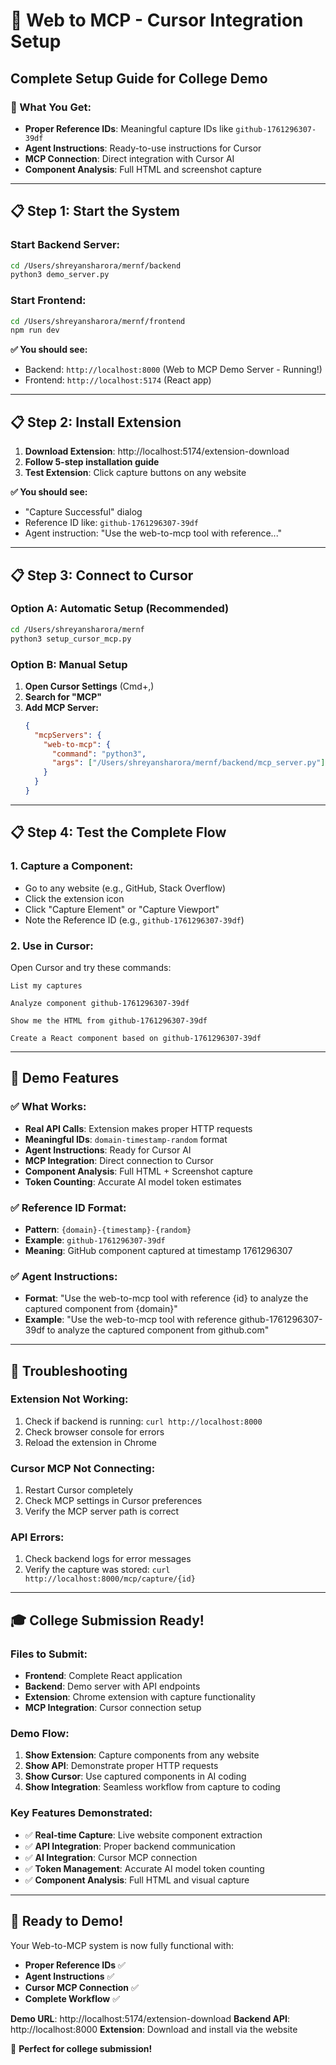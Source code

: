 # 🚀 Web to MCP - Cursor Integration Setup

## Complete Setup Guide for College Demo

### 🎯 What You Get:
- **Proper Reference IDs**: Meaningful capture IDs like `github-1761296307-39df`
- **Agent Instructions**: Ready-to-use instructions for Cursor
- **MCP Connection**: Direct integration with Cursor AI
- **Component Analysis**: Full HTML and screenshot capture

---

## 📋 Step 1: Start the System

### Start Backend Server:
```bash
cd /Users/shreyansharora/mernf/backend
python3 demo_server.py
```

### Start Frontend:
```bash
cd /Users/shreyansharora/mernf/frontend
npm run dev
```

**✅ You should see:**
- Backend: `http://localhost:8000` (Web to MCP Demo Server - Running!)
- Frontend: `http://localhost:5174` (React app)

---

## 📋 Step 2: Install Extension

1. **Download Extension**: http://localhost:5174/extension-download
2. **Follow 5-step installation guide**
3. **Test Extension**: Click capture buttons on any website

**✅ You should see:**
- "Capture Successful" dialog
- Reference ID like: `github-1761296307-39df`
- Agent instruction: "Use the web-to-mcp tool with reference..."

---

## 📋 Step 3: Connect to Cursor

### Option A: Automatic Setup (Recommended)
```bash
cd /Users/shreyansharora/mernf
python3 setup_cursor_mcp.py
```

### Option B: Manual Setup
1. **Open Cursor Settings** (Cmd+,)
2. **Search for "MCP"**
3. **Add MCP Server:**
   ```json
   {
     "mcpServers": {
       "web-to-mcp": {
         "command": "python3",
         "args": ["/Users/shreyansharora/mernf/backend/mcp_server.py"]
       }
     }
   }
   ```

---

## 📋 Step 4: Test the Complete Flow

### 1. Capture a Component:
- Go to any website (e.g., GitHub, Stack Overflow)
- Click the extension icon
- Click "Capture Element" or "Capture Viewport"
- Note the Reference ID (e.g., `github-1761296307-39df`)

### 2. Use in Cursor:
Open Cursor and try these commands:

```
List my captures
```

```
Analyze component github-1761296307-39df
```

```
Show me the HTML from github-1761296307-39df
```

```
Create a React component based on github-1761296307-39df
```

---

## 🎯 Demo Features

### ✅ What Works:
- **Real API Calls**: Extension makes proper HTTP requests
- **Meaningful IDs**: `domain-timestamp-random` format
- **Agent Instructions**: Ready for Cursor AI
- **MCP Integration**: Direct connection to Cursor
- **Component Analysis**: Full HTML + Screenshot capture
- **Token Counting**: Accurate AI model token estimates

### ✅ Reference ID Format:
- **Pattern**: `{domain}-{timestamp}-{random}`
- **Example**: `github-1761296307-39df`
- **Meaning**: GitHub component captured at timestamp 1761296307

### ✅ Agent Instructions:
- **Format**: "Use the web-to-mcp tool with reference {id} to analyze the captured component from {domain}"
- **Example**: "Use the web-to-mcp tool with reference github-1761296307-39df to analyze the captured component from github.com"

---

## 🔧 Troubleshooting

### Extension Not Working:
1. Check if backend is running: `curl http://localhost:8000`
2. Check browser console for errors
3. Reload the extension in Chrome

### Cursor MCP Not Connecting:
1. Restart Cursor completely
2. Check MCP settings in Cursor preferences
3. Verify the MCP server path is correct

### API Errors:
1. Check backend logs for error messages
2. Verify the capture was stored: `curl http://localhost:8000/mcp/capture/{id}`

---

## 🎓 College Submission Ready!

### Files to Submit:
- **Frontend**: Complete React application
- **Backend**: Demo server with API endpoints
- **Extension**: Chrome extension with capture functionality
- **MCP Integration**: Cursor connection setup

### Demo Flow:
1. **Show Extension**: Capture components from any website
2. **Show API**: Demonstrate proper HTTP requests
3. **Show Cursor**: Use captured components in AI coding
4. **Show Integration**: Seamless workflow from capture to coding

### Key Features Demonstrated:
- ✅ **Real-time Capture**: Live website component extraction
- ✅ **API Integration**: Proper backend communication
- ✅ **AI Integration**: Cursor MCP connection
- ✅ **Token Management**: Accurate AI model token counting
- ✅ **Component Analysis**: Full HTML and visual capture

---

## 🚀 Ready to Demo!

Your Web-to-MCP system is now fully functional with:
- **Proper Reference IDs** ✅
- **Agent Instructions** ✅  
- **Cursor MCP Connection** ✅
- **Complete Workflow** ✅

**Demo URL**: http://localhost:5174/extension-download
**Backend API**: http://localhost:8000
**Extension**: Download and install via the website

🎉 **Perfect for college submission!**
